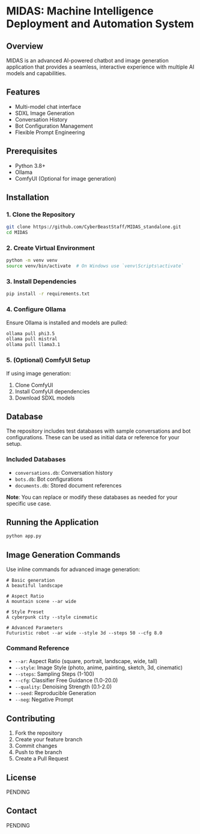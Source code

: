 # MIDAS: Machine Intelligence Deployment and Automation System

## Overview
MIDAS is an advanced AI-powered chatbot and image generation application that provides a seamless, interactive experience with multiple AI models and capabilities.

## Features
- Multi-model chat interface
- SDXL Image Generation
- Conversation History
- Bot Configuration Management
- Flexible Prompt Engineering

## Prerequisites
- Python 3.8+
- Ollama
- ComfyUI (Optional for image generation)

## Installation

### 1. Clone the Repository
```bash
git clone https://github.com/CyberBeastStaff/MIDAS_standalone.git
cd MIDAS
```

### 2. Create Virtual Environment
```bash
python -m venv venv
source venv/bin/activate  # On Windows use `venv\Scripts\activate`
```

### 3. Install Dependencies
```bash
pip install -r requirements.txt
```

### 4. Configure Ollama
Ensure Ollama is installed and models are pulled:
```bash
ollama pull phi3.5
ollama pull mistral
ollama pull llama3.1
```

### 5. (Optional) ComfyUI Setup
If using image generation:
1. Clone ComfyUI
2. Install ComfyUI dependencies
3. Download SDXL models

## Database
The repository includes test databases with sample conversations and bot configurations. These can be used as initial data or reference for your setup.

### Included Databases
- `conversations.db`: Conversation history
- `bots.db`: Bot configurations
- `documents.db`: Stored document references

**Note**: You can replace or modify these databases as needed for your specific use case.

## Running the Application
```bash
python app.py
```

## Image Generation Commands
Use inline commands for advanced image generation:

```
# Basic generation
A beautiful landscape

# Aspect Ratio
A mountain scene --ar wide

# Style Preset
A cyberpunk city --style cinematic

# Advanced Parameters
Futuristic robot --ar wide --style 3d --steps 50 --cfg 8.0
```

### Command Reference
- `--ar`: Aspect Ratio (square, portrait, landscape, wide, tall)
- `--style`: Image Style (photo, anime, painting, sketch, 3d, cinematic)
- `--steps`: Sampling Steps (1-100)
- `--cfg`: Classifier Free Guidance (1.0-20.0)
- `--quality`: Denoising Strength (0.1-2.0)
- `--seed`: Reproducible Generation
- `--neg`: Negative Prompt

## Contributing
1. Fork the repository
2. Create your feature branch
3. Commit changes
4. Push to the branch
5. Create a Pull Request

## License
PENDING

## Contact
PENDING
